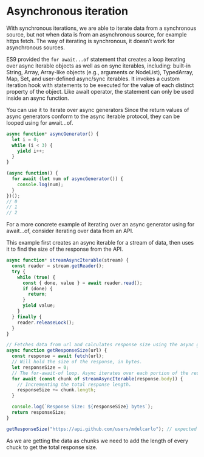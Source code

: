 # Asynchronous iteration

With synchronous iterations, we are able to iterate data from a synchronous source, but not when data is from an asynchronous source, for example https fetch. The way of iterating is synchronous, it doesn’t work for asynchronous sources.

ES9 provided the `for await...of` statement that creates a loop iterating over async iterable objects as well as on sync iterables, including: built-in String, Array, Array-like objects (e.g., arguments or NodeList), TypedArray, Map, Set, and user-defined async/sync iterables. It invokes a custom iteration hook with statements to be executed for the value of each distinct property of the object. Like await operator, the statement can only be used inside an async function.

You can use it to iterate over async generators
Since the return values of async generators conform to the async iterable protocol, they can be looped using for await...of.

```js
async function* asyncGenerator() {
  let i = 0;
  while (i < 3) {
    yield i++;
  }
}

(async function() {
  for await (let num of asyncGenerator()) {
    console.log(num);
  }
})();
// 0
// 1
// 2
```

For a more concrete example of iterating over an async generator using for await...of, consider iterating over data from an API.

This example first creates an async iterable for a stream of data, then uses it to find the size of the response from the API.

```js
async function* streamAsyncIterable(stream) {
  const reader = stream.getReader();
  try {
    while (true) {
      const { done, value } = await reader.read();
      if (done) {
        return;
      }
      yield value;
    }
  } finally {
    reader.releaseLock();
  }
}

// Fetches data from url and calculates response size using the async generator.
async function getResponseSize(url) {
  const response = await fetch(url);
  // Will hold the size of the response, in bytes.
  let responseSize = 0;
  // The for-await-of loop. Async iterates over each portion of the response.
  for await (const chunk of streamAsyncIterable(response.body)) {
    // Incrementing the total response length.
    responseSize += chunk.length;
  }

  console.log(`Response Size: ${responseSize} bytes`);
  return responseSize;
}

getResponseSize("https://api.github.com/users/mdelcarlo"); // expected output: "Response Size: 1326 bytes"
```

As we are getting the data as chunks we need to add the length of every chuck to get the total response size.
